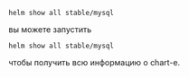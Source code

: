 	helm show all stable/mysql

вы можете запустить 

	helm show all stable/mysql

чтобы получить всю информацию о chart-е.